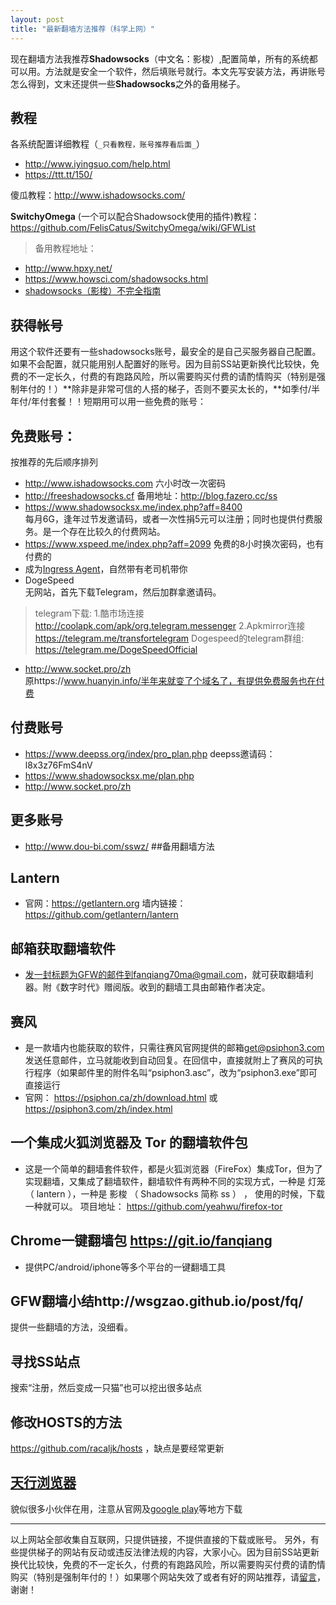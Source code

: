 ```yaml
---
layout: post
title: "最新翻墙方法推荐（科学上网）"
---
```

现在翻墙方法我推荐**Shadowsocks**（中文名：影梭）,配置简单，所有的系统都可以用。方法就是安全一个软件，然后填账号就行。本文先写安装方法，再讲账号怎么得到，文末还提供一些**Shadowsocks**之外的备用梯子。<br>

## 教程
各系统配置详细教程（`_只看教程，账号推荐看后面_`）<br>
 - <http://www.iyingsuo.com/help.html>
 - <https://ttt.tt/150/>

傻瓜教程：<http://www.ishadowsocks.com/>

**SwitchyOmega** (一个可以配合Shadowsock使用的插件)教程：<https://github.com/FelisCatus/SwitchyOmega/wiki/GFWList>
> 备用教程地址：

 - <http://www.hpxy.net/>
 - <https://www.howsci.com/shadowsocks.html>
 - [shadowsocks（影梭）不完全指南](http://www.auooo.com/2015/06/26/shadowsocks%EF%BC%88%E5%BD%B1%E6%A2%AD%EF%BC%89%E4%B8%8D%E5%AE%8C%E5%85%A8%E6%8C%87%E5%8D%97/)

## 获得帐号
用这个软件还要有一些shadowsocks账号，最安全的是自己买服务器自己配置。如果不会配置，就只能用别人配置好的账号。因为目前SS站更新换代比较快，免费的不一定长久，付费的有跑路风险，所以需要购买付费的请酌情购买（特别是强制年付的！）**除非是非常可信的人搭的梯子，否则不要买太长的，**如季付/半年付/年付套餐！！短期用可以用一些免费的账号：

## 免费账号：
按推荐的先后顺序排列<br>

 - <http://www.ishadowsocks.com>      六小时改一次密码
 - <http://freeshadowsocks.cf>        备用地址：<http://blog.fazero.cc/ss>
 - <https://www.shadowsocksx.me/index.php?aff=8400>  
每月6G，逢年过节发邀请码，或者一次性捐5元可以注册；同时也提供付费服务。是一个存在比较久的付费网站。
 - https://www.xspeed.me/index.php?aff=2099     免费的8小时换次密码，也有付费的
 - 成为[Ingress Agent](http://cantonres.com/)，自然带有老司机带你
 - DogeSpeed<br>
无网站，首先下载Telegram，然后加群拿邀请码。
 > telegram下载:
1.酷市场连接
http://coolapk.com/apk/org.telegram.messenger
2.Apkmirror连接
https://telegram.me/transfortelegram
Dogespeed的telegram群组:
https://telegram.me/DogeSpeedOfficial

 - http://www.socket.pro/zh <br>
 原https://www.huanyin.info/半年来就变了个域名了，有提供免费服务也在付费


## 付费账号

 - https://www.deepss.org/index/pro_plan.php
 deepss邀请码：l8x3z76FmS4nV 
 - https://www.shadowsocksx.me/plan.php
 -  http://www.socket.pro/zh

## 更多账号

 - http://www.dou-bi.com/sswz/
##备用翻墙方法
## Lantern
- 官网：<https://getlantern.org>
墙内链接：<https://github.com/getlantern/lantern>
## 邮箱获取翻墙软件
- 发一封标题为GFW的邮件到fanqiang70ma@gmail.com，就可获取翻墙利器。附《数字时代》赠阅版。收到的翻墙工具由邮箱作者决定。

## 赛风
 - 是一款墙内也能获取的软件，只需往赛风官网提供的邮箱<get@psiphon3.com>发送任意邮件，立马就能收到自动回复。在回信中，直接就附上了赛风的可执行程序（如果邮件里的附件名叫“psiphon3.asc”，改为“psiphon3.exe”即可直接运行
 - 官网： <https://psiphon.ca/zh/download.html> 或<https://psiphon3.com/zh/index.html>

## 一个集成火狐浏览器及 Tor 的翻墙软件包
 - 这是一个简单的翻墙套件软件，都是火狐浏览器（FireFox）集成Tor，但为了实现翻墙，又集成了翻墙软件，翻墙软件有两种不同的实现方式，一种是 灯笼 （ lantern ），一种是 影梭 （ Shadowsocks 简称 ss ） ， 使用的时候，下载一种就可以。 项目地址： https://github.com/yeahwu/firefox-tor

## Chrome一键翻墙包 https://git.io/fanqiang
- 提供PC/android/iphone等多个平台的一键翻墙工具
## GFW翻墙小结http://wsgzao.github.io/post/fq/
提供一些翻墙的方法，没细看。
## 寻找SS站点
搜索“注册，然后变成一只猫”也可以挖出很多站点


## 修改HOSTS的方法
https://github.com/racaljk/hosts ，缺点是要经常更新

## [天行浏览器](http://www.0678life.com/)
貌似很多小伙伴在用，注意从官网及[google play](http://www.0678life.com/)等地方下载 

----------


以上网站全部收集自互联网，只提供链接，不提供直接的下载或账号。
另外，有些提供梯子的网站有反动或违反法律法规的内容，大家小心。因为目前SS站更新换代比较快，免费的不一定长久，付费的有跑路风险，所以需要购买付费的请酌情购买（特别是强制年付的！）如果哪个网站失效了或者有好的网站推荐，请[留言](https://github.com/chchuj/wall/issues)，谢谢！
